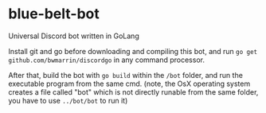 # blue-belt-bot
Universal Discord bot written in GoLang

Install git and go before downloading and compiling this bot, and run `go get github.com/bwmarrin/discordgo` in any command processor.

After that, build the bot with `go build` within the `/bot` folder, and run the executable program from the same cmd.
(note, the OsX operating system creates a file called "bot" which is not directly runable from the same folder, you have to use `../bot/bot` to run it)